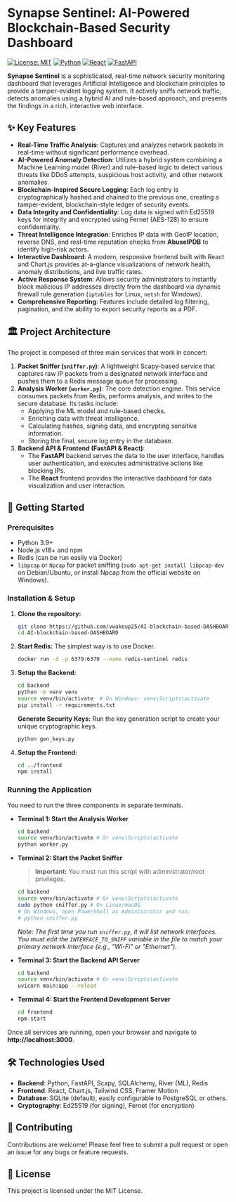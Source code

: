 # Synapse Sentinel: AI-Powered Blockchain-Based Security Dashboard

[![License: MIT](https://img.shields.io/badge/License-MIT-yellow.svg)](https://opensource.org/licenses/MIT)
[![Python](https://img.shields.io/badge/Python-3.9+-blue.svg)](https://www.python.org/)
[![React](https://img.shields.io/badge/React-19-blue.svg)](https://reactjs.org/)
[![FastAPI](https://img.shields.io/badge/FastAPI-0.116-green.svg)](https://fastapi.tiangolo.com/)

**Synapse Sentinel** is a sophisticated, real-time network security monitoring dashboard that leverages Artificial Intelligence and blockchain principles to provide a tamper-evident logging system. It actively sniffs network traffic, detects anomalies using a hybrid AI and rule-based approach, and presents the findings in a rich, interactive web interface.

## ✨ Key Features

- **Real-Time Traffic Analysis**: Captures and analyzes network packets in real-time without significant performance overhead.
- **AI-Powered Anomaly Detection**: Utilizes a hybrid system combining a Machine Learning model (River) and rule-based logic to detect various threats like DDoS attempts, suspicious host activity, and other network anomalies.
- **Blockchain-Inspired Secure Logging**: Each log entry is cryptographically hashed and chained to the previous one, creating a tamper-evident, blockchain-style ledger of security events.
- **Data Integrity and Confidentiality**: Log data is signed with Ed25519 keys for integrity and encrypted using Fernet (AES-128) to ensure confidentiality.
- **Threat Intelligence Integration**: Enriches IP data with GeoIP location, reverse DNS, and real-time reputation checks from **AbuseIPDB** to identify high-risk actors.
- **Interactive Dashboard**: A modern, responsive frontend built with React and Chart.js provides at-a-glance visualizations of network health, anomaly distributions, and live traffic rates.
- **Active Response System**: Allows security administrators to instantly block malicious IP addresses directly from the dashboard via dynamic firewall rule generation (`iptables` for Linux, `netsh` for Windows).
- **Comprehensive Reporting**: Features include detailed log filtering, pagination, and the ability to export security reports as a PDF.

## 🏛️ Project Architecture

The project is composed of three main services that work in concert:

1.  **Packet Sniffer (`sniffer.py`)**: A lightweight Scapy-based service that captures raw IP packets from a designated network interface and pushes them to a Redis message queue for processing.
2.  **Analysis Worker (`worker.py`)**: The core detection engine. This service consumes packets from Redis, performs analysis, and writes to the secure database. Its tasks include:
    -   Applying the ML model and rule-based checks.
    -   Enriching data with threat intelligence.
    -   Calculating hashes, signing data, and encrypting sensitive information.
    -   Storing the final, secure log entry in the database.
3.  **Backend API & Frontend (FastAPI & React)**:
    -   The **FastAPI** backend serves the data to the user interface, handles user authentication, and executes administrative actions like blocking IPs.
    -   The **React** frontend provides the interactive dashboard for data visualization and user interaction.

## 🚀 Getting Started

### Prerequisites

- Python 3.9+
- Node.js v18+ and npm
- Redis (can be run easily via Docker)
- `libpcap` or `Npcap` for packet sniffing (`sudo apt-get install libpcap-dev` on Debian/Ubuntu, or install Npcap from the official website on Windows).

### Installation & Setup

1.  **Clone the repository:**
    ```bash
    git clone https://github.com/vwakeup25/AI-blockchain-based-DASHBOARD.git
    cd AI-blockchain-based-DASHBOARD
    ```

2.  **Start Redis:**
    The simplest way is to use Docker.
    ```bash
    docker run -d -p 6379:6379 --name redis-sentinel redis
    ```

3.  **Setup the Backend:**
    ```bash
    cd backend
    python -m venv venv
    source venv/bin/activate  # On Windows: venv\Scripts\activate
    pip install -r requirements.txt
    ```
    **Generate Security Keys:**
    Run the key generation script to create your unique cryptographic keys.
    ```bash
    python gen_keys.py
    ```

4.  **Setup the Frontend:**
    ```bash
    cd ../frontend
    npm install
    ```

### Running the Application

You need to run the three components in separate terminals.

-   **Terminal 1: Start the Analysis Worker**
    ```bash
    cd backend
    source venv/bin/activate # Or venv\Scripts\activate
    python worker.py
    ```

-   **Terminal 2: Start the Packet Sniffer**
    > **Important:** You must run this script with administrator/root privileges.
    ```bash
    cd backend
    source venv/bin/activate # Or venv\Scripts\activate
    sudo python sniffer.py # On Linux/macOS
    # On Windows, open PowerShell as Administrator and run:
    # python sniffer.py
    ```
    *Note: The first time you run `sniffer.py`, it will list network interfaces. You must edit the `INTERFACE_TO_SNIFF` variable in the file to match your primary network interface (e.g., "Wi-Fi" or "Ethernet").*

-   **Terminal 3: Start the Backend API Server**
    ```bash
    cd backend
    source venv/bin/activate # Or venv\Scripts\activate
    uvicorn main:app --reload
    ```

-   **Terminal 4: Start the Frontend Development Server**
    ```bash
    cd frontend
    npm start
    ```

Once all services are running, open your browser and navigate to **http://localhost:3000**.

## 🛠️ Technologies Used

-   **Backend**: Python, FastAPI, Scapy, SQLAlchemy, River (ML), Redis
-   **Frontend**: React, Chart.js, Tailwind CSS, Framer Motion
-   **Database**: SQLite (default), easily configurable to PostgreSQL or others.
-   **Cryptography**: Ed25519 (for signing), Fernet (for encryption)

## 🤝 Contributing

Contributions are welcome! Please feel free to submit a pull request or open an issue for any bugs or feature requests.

## 📜 License

This project is licensed under the MIT License.
